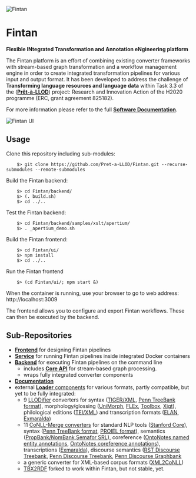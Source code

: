 ![Fintan](https://github.com/acoli-repo/fintan-doc/blob/main/img/Fintan.PNG)
# Fintan
**Flexible INtegrated Transformation and Annotation eNgineering platform**

The Fintan platform is an effort of combining existing converter frameworks with stream-based graph transformation and a workflow management engine in order to create integrated transformation pipelines for various input and output format. It has been developed to address the challenge of **Transforming language resources and language data** within Task 3.3 of the ([**Prêt-à-LLOD**](https://cordis.europa.eu/project/id/825182/results)) project: Research and Innovation Action of the H2020 programme (ERC, grant agreement 825182).

For more information please refer to the full [**Software Documentation**](https://github.com/acoli-repo/fintan-doc).

![Fintan UI](https://github.com/acoli-repo/fintan-doc/blob/main/img/Fintan-UI.PNG)

## Usage

Clone this repository including sub-modules:

		$> git clone https://github.com/Pret-a-LLOD/Fintan.git --recurse-submodules --remote-submodules

Build the Fintan backend:

		$> cd Fintan/backend/
		$> (. build.sh)
		$> cd ../..

Test the Fintan backend:

		$> cd Fintan/backend/samples/xslt/apertium/
		$> . _apertium_demo.sh

Build the Fintan frontend:

		$> cd Fintan/ui/
		$> npm install
		$> cd ../..

Run the Fintan frontend

		$> (cd Fintan/ui/; npm start &)

When the container is running, use your browser to go to web address: http://localhost:3009

The frontend allows you to configure and export Fintan workflows. These can then be executed by the backend.


## Sub-Repositories
- [**Frontend**](https://github.com/acoli-repo/fintan-ui) for designing Fintan pipelines
- [**Service**](https://github.com/acoli-repo/fintan-service) for running Fintan pipelines inside integrated Docker containers
- [**Backend**](https://github.com/acoli-repo/fintan-backend) for executing Fintan pipelines on the command line
	- includes [**Core API**](https://github.com/acoli-repo/fintan-core) for stream-based graph processing.
	- wraps fully integrated converter components
- [**Documentation**](https://github.com/acoli-repo/fintan-doc)
- external [**Loader** components](loaders) for various formats, partly compatible, but yet to be fully integrated:
	- 9 [LLODifier](https://github.com/acoli-repo/LLODifier) converters for syntax ([TIGER/XML](https://github.com/acoli-repo/LLODifier/tree/master/tiger), [Penn TreeBank format](https://github.com/acoli-repo/LLODifier/tree/master/ptb)), morphology/glossing ([UniMorph](https://github.com/acoli-repo/LLODifier/tree/master/unimorph), [FLEx](https://github.com/acoli-repo/LLODifier/tree/master/flex), [Toolbox](https://github.com/acoli-repo/LLODifier/tree/master/toolbox), [Xigt](https://github.com/acoli-repo/LLODifier/tree/master/xigt)), philological editions ([TEI/XML](https://github.com/acoli-repo/LLODifier/tree/master/tei)) and transcription formats ([ELAN](https://github.com/acoli-repo/LLODifier/tree/master/elan), [Exmaralda](https://github.com/acoli-repo/LLODifier/tree/master/exmaralda))
	- 11 [CoNLL-Merge converters](https://github.com/acoli-repo/conll-merge/tree/master/cmd) for standard NLP tools ([Stanford Core](https://github.com/acoli-repo/conll-merge/blob/master/cmd/stanford-coreNLP2conll.xsl)), syntax ([Penn TreeBank format](https://github.com/acoli-repo/conll-merge/blob/master/cmd/ptb.parse2conll.sh), [PROIEL format](https://github.com/acoli-repo/conll-merge/blob/master/cmd/proiel2conll.xsl)), semantics ([PropBank/NomBank](https://github.com/acoli-repo/conll-merge/tree/master/cmd/propbank2conll),[Semafor SRL](https://github.com/acoli-repo/conll-merge/blob/master/cmd/semafor2conll.xsl)), coreference ([OntoNotes named entity annotations](https://github.com/acoli-repo/conll-merge/blob/master/cmd/ontonotes.name2conll.sh), [OntoNotes coreference annotations](https://github.com/acoli-repo/conll-merge/blob/master/cmd/ontonotes.coref2conll.sh)), transcriptions ([Exmaralda](https://github.com/acoli-repo/conll-merge/blob/master/cmd/exm2conll.xsl)), discourse semantics ([RST Discourse Treebank](https://github.com/acoli-repo/conll-merge/tree/master/cmd/rst2conll), [Penn Discourse Treebank](https://github.com/acoli-repo/conll-merge/tree/master/cmd/pdtb2conll), [Penn Discourse Graphbank](https://github.com/acoli-repo/conll-merge/tree/master/cmd/pdgb2conll)
	- a generic converter for XML-based corpus formats ([XML2CoNLL](https://github.com/acoli-repo/xml2conll))
	- [TBX2RDF](https://github.com/cfaeth/tbx2rdf) forked to work within Fintan, but not stable, yet.
